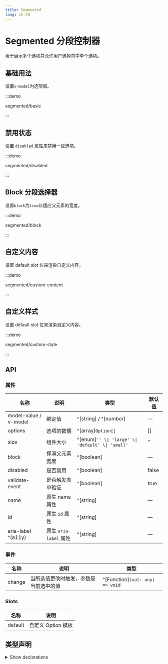 ```yaml
---
title: Segmented
lang: zh-CN
---
```


# Segmented 分段控制器

用于展示多个选项并允许用户选择其中单个选项。

## 基础用法

设置`v-model`为选项值。

:::demo

segmented/basic

:::

## 禁用状态

设置 `disabled` 属性来禁用一些选项。

:::demo

segmented/disabled

:::

## Block 分段选择器

设置`block`为`true`以适应父元素的宽度。

:::demo

segmented/block

:::

## 自定义内容

设置 default slot 位来渲染自定义内容。

:::demo

segmented/custom-content

:::

## 自定义样式

设置 default slot 位来渲染自定义内容。

:::demo

segmented/custom-style

:::

## API

### 属性

| 名称                                    | 说明                 | 类型                                                                                                                            | 默认值                                                    |
| ------------------------------------- | ------------------ | ----------------------------------------------------------------------------------------------------------------------------- | ------------------------------------------------------ |
| model-value / v-model                 | 绑定值                | ^[string] / ^[number] | —                                                      |
| options                               | 选项的数据              | ^[array]`Option[]`                                                        | [] |
| size                                  | 组件大小               | ^[enum]`'' \\| 'large' \\| 'default' \\| 'small'`                      | ''                                                     |
| block                                 | 撑满父元素宽度            | ^[boolean]                                                                | —                                                      |
| disabled                              | 是否禁用               | ^[boolean]                                                                | false                                                  |
| validate-event                        | 是否触发表单验证           | ^[boolean]                                                                | true                                                   |
| name                                  | 原生 name 属性         | ^[string]                                                                 | —                                                      |
| id                                    | 原生 `id` 属性         | ^[string]                                                                 | —                                                      |
| aria-label ^(a11y) | 原生 `aria-label` 属性 | ^[string]                                                                 | —                                                      |

### 事件

| 名称     | 说明                  | 类型                                                                                  |
| ------ | ------------------- | ----------------------------------------------------------------------------------- |
| change | 当所选值更改时触发，参数是当前选中的值 | ^[Function]`(val: any) => void` |

### Slots

| 名称      | 说明            |
| ------- | ------------- |
| default | 自定义 Option 模板 |

## 类型声明

<details>
  <summary>Show declarations</summary>

```ts
type Option = {
  label: string
  value: string | number | boolean
  disabled?: boolean
  [key: string]: any
} | string | number | boolean | undefined
```

</details>

